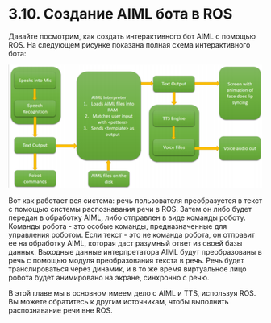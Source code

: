 # 3.10. Создание AIML бота в ROS

Давайте посмотрим, как создать интерактивного бот AIML с помощью ROS. На следующем рисунке показана полная схема интерактивного бота:

![](../../.gitbook/assets/image%20%284%29.png)

Вот как работает вся система: речь пользователя преобразуется в текст с помощью системы распознавания речи в ROS. Затем он либо будет передан в обработку AIML, либо отправлен в виде команды роботу. Команды робота - это особые команды, предназначенные для управления роботом. Если текст - это не команда робота, он отправит ее на обработку AIML, которая даст разумный ответ из своей базы данных. Выходные данные интерпретатора AIML будут преобразованы в речь с помощью модуля преобразования текста в речь. Речь будет транслироваться через динамик, и в то же время виртуальное лицо робота будет анимировано на экране, синхронно с речю.

В этой главе мы в основном имеем дело с AIML и TTS, используя ROS. Вы можете обратитесь к другим источникам, чтобы выполнить распознавание речи вне ROS.

